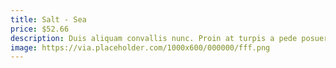 ```yaml
---
title: Salt - Sea
price: $52.66
description: Duis aliquam convallis nunc. Proin at turpis a pede posuere nonummy. Integer non velit.
image: https://via.placeholder.com/1000x600/000000/fff.png
---
```

